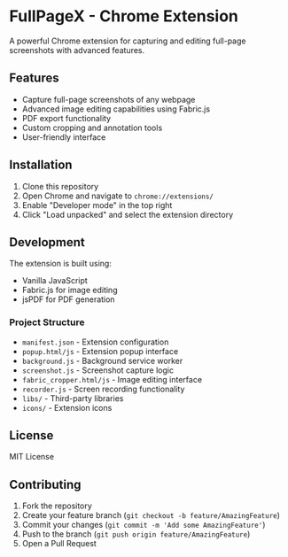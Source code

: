 # FullPageX - Chrome Extension

A powerful Chrome extension for capturing and editing full-page screenshots with advanced features.

## Features

- Capture full-page screenshots of any webpage
- Advanced image editing capabilities using Fabric.js
- PDF export functionality
- Custom cropping and annotation tools
- User-friendly interface

## Installation

1. Clone this repository
2. Open Chrome and navigate to `chrome://extensions/`
3. Enable "Developer mode" in the top right
4. Click "Load unpacked" and select the extension directory

## Development

The extension is built using:
- Vanilla JavaScript
- Fabric.js for image editing
- jsPDF for PDF generation

### Project Structure

- `manifest.json` - Extension configuration
- `popup.html/js` - Extension popup interface
- `background.js` - Background service worker
- `screenshot.js` - Screenshot capture logic
- `fabric_cropper.html/js` - Image editing interface
- `recorder.js` - Screen recording functionality
- `libs/` - Third-party libraries
- `icons/` - Extension icons

## License

MIT License

## Contributing

1. Fork the repository
2. Create your feature branch (`git checkout -b feature/AmazingFeature`)
3. Commit your changes (`git commit -m 'Add some AmazingFeature'`)
4. Push to the branch (`git push origin feature/AmazingFeature`)
5. Open a Pull Request 
